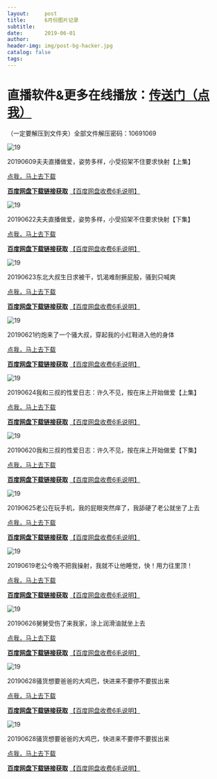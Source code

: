 ```yaml
---
layout:     post
title:      6月份图片记录
subtitle:   
date:       2019-06-01
author:     
header-img: img/post-bg-hacker.jpg
catalog: false
tags: 
---
```

直播软件&更多在线播放：[传送门（点我）](http://zhibo.chi88.online/)
===============

（一定要解压到文件夹）全部文件解压密码：10691069

![19](https://github.com/zhibobb/zhibobb.github.io/blob/master/pwa/20190609.jpg?raw=true)
  
  20190609夫夫直播做爱，姿势多样，小受招架不住要求快射【上集】

  [点我，马上去下载](http://nullrefer.com/?http://u20283859.ctfile.net/fs/20283859-382296587)
  
  [**百度网盘下载链接获取**](http://nullrefer.com/?http://t.cn/AiCIZpPI)  [【百度网盘收费6毛说明】](https://zhibobb.github.io/2019/04/11/%E7%99%BE%E5%BA%A6%E7%BD%91%E7%9B%98%E8%AF%B4%E6%98%8E/)


![19](https://github.com/zhibobb/zhibobb.github.io/blob/master/pwa/20190622.jpg?raw=true)
  
  20190622夫夫直播做爱，姿势多样，小受招架不住要求快射【下集】

  [点我，马上去下载](http://nullrefer.com/?http://u20283859.ctfile.net/fs/20283859-384058111)
  
  [**百度网盘下载链接获取**](http://nullrefer.com/?http://sinaurl.cn/AipqLhQw)  [【百度网盘收费6毛说明】](https://zhibobb.github.io/2019/04/11/%E7%99%BE%E5%BA%A6%E7%BD%91%E7%9B%98%E8%AF%B4%E6%98%8E/)


![19](https://github.com/zhibobb/zhibobb.github.io/blob/master/pwa/20190623.jpg?raw=true)
  
  20190623东北大叔生日求被干，饥渴难耐撅屁股，骚到只喊爽

  [点我，马上去下载](http://nullrefer.com/?http://u20283859.ctfile.net/fs/20283859-384125152)
  
  [**百度网盘下载链接获取**](http://nullrefer.com/?http://sinaurl.cn/AipIJajp)  [【百度网盘收费6毛说明】](https://zhibobb.github.io/2019/04/11/%E7%99%BE%E5%BA%A6%E7%BD%91%E7%9B%98%E8%AF%B4%E6%98%8E/)
  
![19](https://github.com/zhibobb/zhibobb.github.io/blob/master/pwa/20190621.jpg?raw=true)
  
  20190621约炮来了一个骚大叔，穿起我的小红鞋进入他的身体

  [点我，马上去下载](http://nullrefer.com/?http://u20283859.ctfile.net/fs/20283859-384166803)
  
  [**百度网盘下载链接获取**](http://nullrefer.com/?http://sinaurl.cn/AipxKsph)  [【百度网盘收费6毛说明】](https://zhibobb.github.io/2019/04/11/%E7%99%BE%E5%BA%A6%E7%BD%91%E7%9B%98%E8%AF%B4%E6%98%8E/)
  
![19](https://github.com/zhibobb/zhibobb.github.io/blob/master/pwa/20190624.jpg?raw=true)
  
  20190624我和三叔的性爱日志：许久不见，按在床上开始做爱【上集】

  [点我，马上去下载](http://nullrefer.com/?http://u20283859.ctfile.net/fs/20283859-384253916)
  
  [**百度网盘下载链接获取**](http://nullrefer.com/?http://sinaurl.cn/AipaEe73)  [【百度网盘收费6毛说明】](https://zhibobb.github.io/2019/04/11/%E7%99%BE%E5%BA%A6%E7%BD%91%E7%9B%98%E8%AF%B4%E6%98%8E/)
  
![19](https://github.com/zhibobb/zhibobb.github.io/blob/master/pwa/20190620.jpg?raw=true)
  
  20190620我和三叔的性爱日志：许久不见，按在床上开始做爱【下集】

  [点我，马上去下载](http://nullrefer.com/?http://u20283859.ctfile.net/fs/20283859-384308044)
  
  [**百度网盘下载链接获取**](http://nullrefer.com/?http://sinaurl.cn/AipK3sa4)  [【百度网盘收费6毛说明】](https://zhibobb.github.io/2019/04/11/%E7%99%BE%E5%BA%A6%E7%BD%91%E7%9B%98%E8%AF%B4%E6%98%8E/)
  
![19](https://github.com/zhibobb/zhibobb.github.io/blob/master/pwa/20190625.jpg?raw=true)
  
  20190625老公在玩手机，我的屁眼突然痒了，我舔硬了老公就坐了上去

  [点我，马上去下载](http://nullrefer.com/?http://u20283859.ctfile.net/fs/20283859-384447412)
  
  [**百度网盘下载链接获取**](http://nullrefer.com/?http://sinaurl.cn/AipjaXmU)  [【百度网盘收费6毛说明】](https://zhibobb.github.io/2019/04/11/%E7%99%BE%E5%BA%A6%E7%BD%91%E7%9B%98%E8%AF%B4%E6%98%8E/)
  
![19](https://github.com/zhibobb/zhibobb.github.io/blob/master/pwa/20190619.jpg?raw=true)
  
  20190619老公今晚不把我操射，我就不让他睡觉，快！用力往里顶！

  [点我，马上去下载](http://nullrefer.com/?http://u20283859.ctfile.net/fs/20283859-384480741)
  
  [**百度网盘下载链接获取**](http://nullrefer.com/?http://sinaurl.cn/AipHxoDV)  [【百度网盘收费6毛说明】](https://zhibobb.github.io/2019/04/11/%E7%99%BE%E5%BA%A6%E7%BD%91%E7%9B%98%E8%AF%B4%E6%98%8E/)
  
![19](https://github.com/zhibobb/zhibobb.github.io/blob/master/pwa/20190626.jpg?raw=true)
  
  20190626舅舅受伤了来我家，涂上润滑油就坐上去

  [点我，马上去下载](http://nullrefer.com/?http://u20283859.ctfile.net/fs/20283859-384652489)
  
  [**百度网盘下载链接获取**](http://nullrefer.com/?http://sinaurl.cn/AiprhPS0)  [【百度网盘收费6毛说明】](https://zhibobb.github.io/2019/04/11/%E7%99%BE%E5%BA%A6%E7%BD%91%E7%9B%98%E8%AF%B4%E6%98%8E/)
  
![19](https://github.com/zhibobb/zhibobb.github.io/blob/master/pwa/20190628.jpg?raw=true)
  
  20190628骚货想要爸爸的大鸡巴，快进来不要停不要拔出来

  [点我，马上去下载](http://nullrefer.com/?http://u20283859.ctfile.net/fs/20283859-384878735)
  
  [**百度网盘下载链接获取**](http://nullrefer.com/?http://sinaurl.cn/Ai0z8mpL)  [【百度网盘收费6毛说明】](https://zhibobb.github.io/2019/04/11/%E7%99%BE%E5%BA%A6%E7%BD%91%E7%9B%98%E8%AF%B4%E6%98%8E/)
  
![19](https://github.com/zhibobb/zhibobb.github.io/blob/master/pwa/20190629.jpg?raw=true)
  
  20190628骚货想要爸爸的大鸡巴，快进来不要停不要拔出来

  [点我，马上去下载](http://nullrefer.com/?http://u20283859.ctfile.net/fs/20283859-385093325)
  
  [**百度网盘下载链接获取**](http://nullrefer.com/?http://sinaurl.cn/Ai0GgRQP)  [【百度网盘收费6毛说明】](https://zhibobb.github.io/2019/04/11/%E7%99%BE%E5%BA%A6%E7%BD%91%E7%9B%98%E8%AF%B4%E6%98%8E/)
